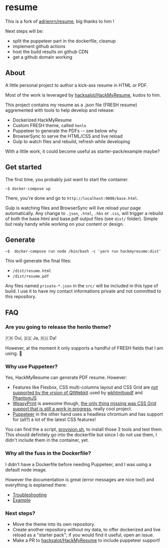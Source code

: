 # resume

This is a fork of [adrienrn/resume](https://github.com/adrienrn/resume), big thanks to him !

Next steps will be:  
- split the puppeteer part in the dockerfile, cleanup
- implement github actions
- host the build results on github CDN
- get a github domain working

## About

A little personal project to author a kick-ass resume in HTML or PDF.

Most of the work is leveraged by [hacksalot/HackMyResume](https://github.com/hacksalot/HackMyResume), kudos to him.

This project contains my resume as a .json file (FRESH resume) aggremented with tools to help develop and release:

- Dockerized HackMyResume
- Custom FRESH theme, called `henlo`
- Puppeteer to generate the PDFs -- see below why
- BrowserSync to serve the HTML/CSS and live reload
- Gulp to watch files and rebuild, refresh while developing

With a little work, it could become useful as starter-pack/example maybe?

## Get started

The first time, you probably just want to start the container.

```
~$ docker-compose up
```

There, you're done and go to `http://localhost:9000/base.html`.

Gulp is watching files and BrowserSync will live reload your page automatically. Any change to `.json`, `.html`, `.hbs` or `.css`, will trigger a rebuild of both the base.html and base.pdf output files (see `dist/` folder). Simple but realy handy while working on your content or design.

## Generate

```
~$  docker-compose run node /bin/bash -c 'yarn run hackmyresume:dist'
```

This will generate the final files:
- `/dist/resume.html`
- `/dist/resume.pdf`

Any files named `private-*.json` in the `src/` will be included in this type of build. I use it to have my contact informations private and not committed to this repository.

## FAQ

### Are you going to release the henlo theme?

🇫🇷 Oui, 🇩🇪 Ja, 🇷🇺 Da!

However, at the moment it only supports a handful of FRESH fields that I am using. 👹

### Why use Puppeteer?

Yes, HackMyResume can generate PDF resume. However:

- Features like Flexbox, CSS multi-columns layout and CSS Grid are [not supported by the vrsion of QtWebkit](http://trac.webkit.org/wiki/QtWebKitFeatures22) used by [wkhtmltopdf](https://wkhtmltopdf.org/) and [PhantomJS](https://phantomjs.org/)
- [WeasyPrint](https://github.com/Kozea/WeasyPrint) is awesome though, [the only thing missing was CSS Grid support that is still a work in progress](https://github.com/Kozea/WeasyPrint/issues/543), really cool project.
- [Puppeteer](https://github.com/GoogleChrome/puppeteer) in the other hand uses a headless chromium and has support for (all?) a lot of the latest CSS features!

You can find the a script, [provision.sh](https://github.com/adrienrn/resume/blob/dev/scripts/provision.sh), to install those 3 tools and test them. This should definitely go into the dockerfile but since I do not use them, I didn't include them in the container, yet.

### Why all the fuss in the Dockerfile?

I didn't have a Dockerfile before needing Puppeteer, and I was using a default node image.

However the documentation is great (error messages are nice too!) and everything is explained there:
- [Troubleshooting](https://github.com/GoogleChrome/puppeteer/blob/master/docs/troubleshooting.md#running-puppeteer-in-docker)
- [Example](https://github.com/ebidel/try-puppeteer/tree/1ce29c6a2068bb824c59a71958af7b8607179fc4)

### Next steps?

- Move the theme into its own repository.
- Create another repository without my data, to offer dockerized and live reload as a "starter pack"; if you would find it useful, open an issue.
- Make a PR to [hacksalot/HackMyResume](https://github.com/hacksalot/HackMyResume) to include puppeteer support!
